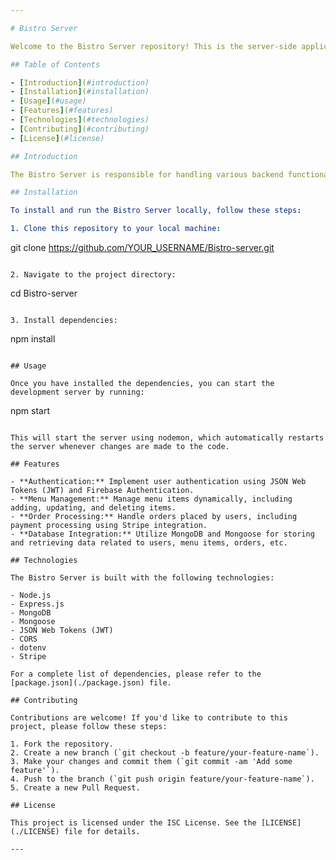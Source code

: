 ```yaml
---

# Bistro Server

Welcome to the Bistro Server repository! This is the server-side application for Bistro Restaurant, built with Node.js, Express, and MongoDB.

## Table of Contents

- [Introduction](#introduction)
- [Installation](#installation)
- [Usage](#usage)
- [Features](#features)
- [Technologies](#technologies)
- [Contributing](#contributing)
- [License](#license)

## Introduction

The Bistro Server is responsible for handling various backend functionalities of the Bistro Restaurant application, such as user authentication, managing menu items, processing orders, and more.

## Installation

To install and run the Bistro Server locally, follow these steps:

1. Clone this repository to your local machine:

   ```
   git clone https://github.com/YOUR_USERNAME/Bistro-server.git
   ```

2. Navigate to the project directory:

   ```
   cd Bistro-server
   ```

3. Install dependencies:

   ```
   npm install
   ```

## Usage

Once you have installed the dependencies, you can start the development server by running:

```
npm start
```

This will start the server using nodemon, which automatically restarts the server whenever changes are made to the code.

## Features

- **Authentication:** Implement user authentication using JSON Web Tokens (JWT) and Firebase Authentication.
- **Menu Management:** Manage menu items dynamically, including adding, updating, and deleting items.
- **Order Processing:** Handle orders placed by users, including payment processing using Stripe integration.
- **Database Integration:** Utilize MongoDB and Mongoose for storing and retrieving data related to users, menu items, orders, etc.

## Technologies

The Bistro Server is built with the following technologies:

- Node.js
- Express.js
- MongoDB
- Mongoose
- JSON Web Tokens (JWT)
- CORS
- dotenv
- Stripe

For a complete list of dependencies, please refer to the [package.json](./package.json) file.

## Contributing

Contributions are welcome! If you'd like to contribute to this project, please follow these steps:

1. Fork the repository.
2. Create a new branch (`git checkout -b feature/your-feature-name`).
3. Make your changes and commit them (`git commit -am 'Add some feature'`).
4. Push to the branch (`git push origin feature/your-feature-name`).
5. Create a new Pull Request.

## License

This project is licensed under the ISC License. See the [LICENSE](./LICENSE) file for details.

---
```

